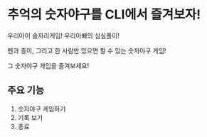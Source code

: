 # 추억의 숫자야구를 CLI에서 즐겨보자!

우리아이 술자리게임! 우리아빠의 심심풀이!

펜과 종이, 그리고 한 사람만 있으면 할 수 있는 숫자야구 게임!

그 숫자야구 게임을 즐겨보세요!

## 주요 기능

1. 숫자야구 게임하기
2. 기록 보기
3. 종료
